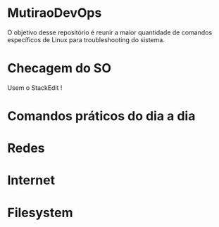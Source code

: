 # MutiraoDevOps

O objetivo desse repositório é reunir a maior quantidade de comandos específicos de Linux para troubleshooting do sistema.

# Checagem do SO

Usem o StackEdit !

# Comandos práticos do dia a dia

# Redes

# Internet

# Filesystem

